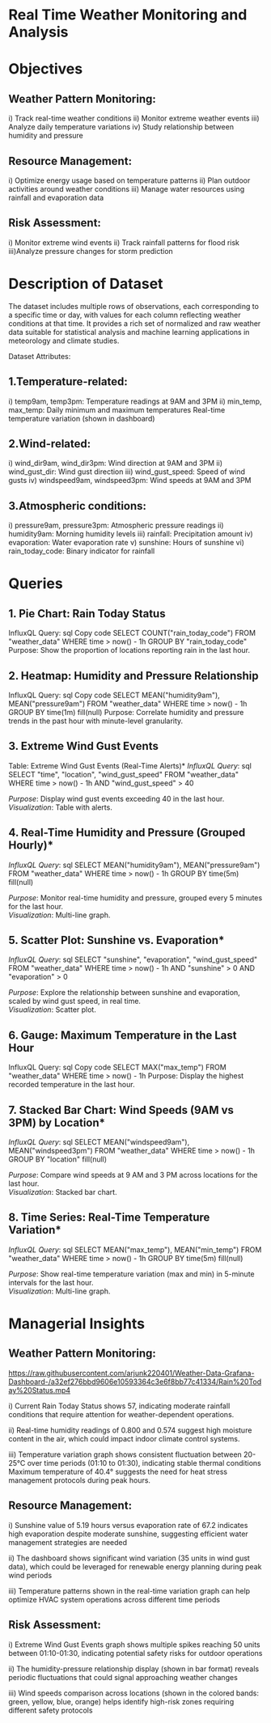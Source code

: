# Real Time Weather Monitoring and Analysis 

# Objectives

## Weather Pattern Monitoring:

i) Track real-time weather conditions
ii) Monitor extreme weather events
iii) Analyze daily temperature variations
iv) Study relationship between humidity and pressure

## Resource Management:

i) Optimize energy usage based on temperature patterns
ii) Plan outdoor activities around weather conditions
iii) Manage water resources using rainfall and evaporation data

## Risk Assessment:

i) Monitor extreme wind events
ii) Track rainfall patterns for flood risk
iii)Analyze pressure changes for storm prediction


# Description of Dataset

The dataset includes multiple rows of observations, each corresponding to a specific time or day, with values for each column reflecting weather conditions at that time.
It provides a rich set of normalized and raw weather data suitable for statistical analysis and machine learning applications in meteorology and climate studies.


Dataset Attributes:

## 1.Temperature-related:

i) temp9am, temp3pm: Temperature readings at 9AM and 3PM
ii) min_temp, max_temp: Daily minimum and maximum temperatures
Real-time temperature variation (shown in dashboard)

## 2.Wind-related:

i) wind_dir9am, wind_dir3pm: Wind direction at 9AM and 3PM
ii) wind_gust_dir: Wind gust direction
iii) wind_gust_speed: Speed of wind gusts
iv) windspeed9am, windspeed3pm: Wind speeds at 9AM and 3PM

## 3.Atmospheric conditions:

i) pressure9am, pressure3pm: Atmospheric pressure readings
ii) humidity9am: Morning humidity levels
iii) rainfall: Precipitation amount
iv) evaporation: Water evaporation rate
v) sunshine: Hours of sunshine
vi) rain_today_code: Binary indicator for rainfall

# Queries

## 1. Pie Chart: Rain Today Status
InfluxQL Query:
sql
Copy code
SELECT COUNT("rain_today_code") 
FROM "weather_data" 
WHERE time > now() - 1h 
GROUP BY "rain_today_code"
Purpose: Show the proportion of locations reporting rain in the last hour.


## 2. Heatmap: Humidity and Pressure Relationship
InfluxQL Query:
sql
Copy code
SELECT MEAN("humidity9am"), MEAN("pressure9am") 
FROM "weather_data" 
WHERE time > now() - 1h 
GROUP BY time(1m) fill(null)
Purpose: Correlate humidity and pressure trends in the past hour with minute-level granularity.

## 3. Extreme Wind Gust Events 
Table: Extreme Wind Gust Events (Real-Time Alerts)*
*InfluxQL Query*:
sql
SELECT "time", "location", "wind_gust_speed" 
FROM "weather_data" 
WHERE time > now() - 1h 
AND "wind_gust_speed" > 40

*Purpose*: Display wind gust events exceeding 40 in the last hour.  
*Visualization*: Table with alerts.


## 4.  Real-Time Humidity and Pressure (Grouped Hourly)*
*InfluxQL Query*:
sql
SELECT MEAN("humidity9am"), MEAN("pressure9am") 
FROM "weather_data" 
WHERE time > now() - 1h 
GROUP BY time(5m) fill(null)

*Purpose*: Monitor real-time humidity and pressure, grouped every 5 minutes for the last hour.  
*Visualization*: Multi-line graph.

## 5. Scatter Plot: Sunshine vs. Evaporation*
*InfluxQL Query*:
sql
SELECT "sunshine", "evaporation", "wind_gust_speed" 
FROM "weather_data" 
WHERE time > now() - 1h 
AND "sunshine" > 0 AND "evaporation" > 0

*Purpose*: Explore the relationship between sunshine and evaporation, scaled by wind gust speed, in real time.  
*Visualization*: Scatter plot.

## 6. Gauge: Maximum Temperature in the Last Hour
InfluxQL Query:
sql
Copy code
SELECT MAX("max_temp") 
FROM "weather_data" 
WHERE time > now() - 1h
Purpose: Display the highest recorded temperature in the last hour.

## 7. Stacked Bar Chart: Wind Speeds (9AM vs 3PM) by Location*
*InfluxQL Query*:
sql
SELECT MEAN("windspeed9am"), MEAN("windspeed3pm") 
FROM "weather_data" 
WHERE time > now() - 1h 
GROUP BY "location" fill(null)

*Purpose*: Compare wind speeds at 9 AM and 3 PM across locations for the last hour.  
*Visualization*: Stacked bar chart.

## 8. Time Series: Real-Time Temperature Variation*
*InfluxQL Query*:
sql
SELECT MEAN("max_temp"), MEAN("min_temp") 
FROM "weather_data" 
WHERE time > now() - 1h 
GROUP BY time(5m) fill(null)

*Purpose*: Show real-time temperature variation (max and min) in 5-minute intervals for the last hour.  
*Visualization*: Multi-line graph.

# Managerial Insights 

## Weather Pattern Monitoring:

https://raw.githubusercontent.com/arjunk220401/Weather-Data-Grafana-Dashboard-/a32ef276bbd9606e10593364c3e6f8bb77c41334/Rain%20Today%20Status.mp4

i) Current Rain Today Status shows 57, indicating moderate rainfall conditions that require attention for weather-dependent operations.

ii) Real-time humidity readings of 0.800 and 0.574 suggest high moisture content in the air, which could impact indoor climate control systems.

iii) Temperature variation graph shows consistent fluctuation between 20-25°C over time periods (01:10 to 01:30), indicating stable thermal conditions
Maximum temperature of 40.4° suggests the need for heat stress management protocols during peak hours.

## Resource Management:

i) Sunshine value of 5.19 hours versus evaporation rate of 67.2 indicates high evaporation despite moderate sunshine, suggesting efficient water management strategies are needed

ii) The dashboard shows significant wind variation (35 units in wind gust data), which could be leveraged for renewable energy planning during peak wind periods

iii) Temperature patterns shown in the real-time variation graph can help optimize HVAC system operations across different time periods

## Risk Assessment:

i) Extreme Wind Gust Events graph shows multiple spikes reaching 50 units between 01:10-01:30, indicating potential safety risks for outdoor operations

ii) The humidity-pressure relationship display (shown in bar format) reveals periodic fluctuations that could signal approaching weather changes

iii) Wind speeds comparison across locations (shown in the colored bands: green, yellow, blue, orange) helps identify high-risk zones requiring different safety protocols






